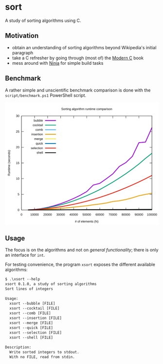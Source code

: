 # sort

A study of sorting algorithms using C.

## Motivation

- obtain an understanding of sorting algorithms beyond Wikipedia's initial paragraph
- take a C refresher by going through (most of) the
  [Modern C](https://modernc.gforge.inria.fr/) book
- mess around with [Ninja](https://ninja-build.org/) for simple build tasks

## Benchmark

A rather simple and unscientific benchmark comparison is done with
the `script/benchmark.ps1` PowerShell script.

![Sorting algorithm runtime comparison](assets/out.svg)

## Usage

The focus is on the algorithms and not on _general functionality_;
there is only an interface for `int`.

For testing convenience, the program `xsort` exposes the different available algorithms:

```console
$ .\xsort --help
xsort 0.1.0, a study of sorting algorithms
Sort lines of integers

Usage:
  xsort --bubble [FILE]
  xsort --cocktail [FILE]
  xsort --comb [FILE]
  xsort --insertion [FILE]
  xsort --merge [FILE]
  xsort --quick [FILE]
  xsort --selection [FILE]
  xsort --shell [FILE]

Description:
  Write sorted integers to stdout.
  With no FILE, read from stdin.
```
